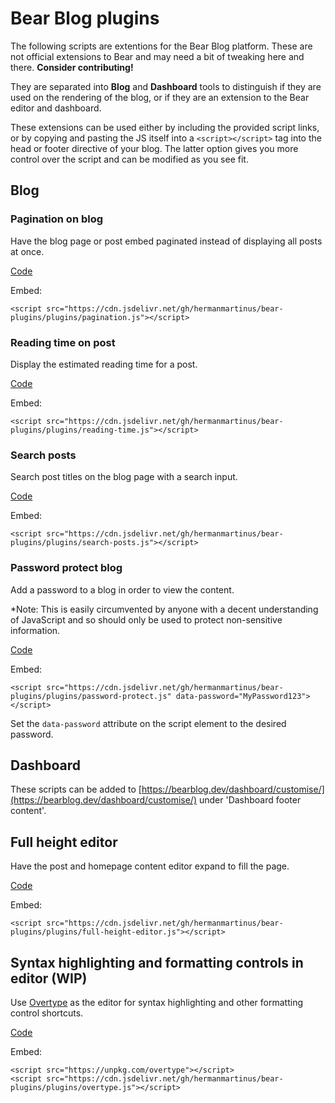 # Bear Blog plugins

The following scripts are extentions for the Bear Blog platform. These are not official extensions to Bear and may need a bit of tweaking here and there. **Consider contributing!**

They are separated into **Blog** and **Dashboard** tools to distinguish if they are used on the rendering of the blog, or if they are an extension to the Bear editor and dashboard. 

These extensions can be used either by including the provided script links, or by copying and pasting the JS itself into a `<script></script>` tag into the head or footer directive of your blog. The latter option gives you more control over the script and can be modified as you see fit. 

## Blog

### Pagination on blog

Have the blog page or post embed paginated instead of displaying all posts at once. 

[Code](/plugins/pagination.js)

Embed:
```
<script src="https://cdn.jsdelivr.net/gh/hermanmartinus/bear-plugins/plugins/pagination.js"></script>
```

### Reading time on post

Display the estimated reading time for a post.

[Code](/plugins/reading-time.js)

Embed:
```
<script src="https://cdn.jsdelivr.net/gh/hermanmartinus/bear-plugins/plugins/reading-time.js"></script>
```

### Search posts

Search post titles on the blog page with a search input. 

[Code](/plugins/search-posts.js)

Embed:
```
<script src="https://cdn.jsdelivr.net/gh/hermanmartinus/bear-plugins/plugins/search-posts.js"></script>
```

### Password protect blog

Add a password to a blog in order to view the content.

*Note: This is easily circumvented by anyone with a decent understanding of JavaScript and so should only be used to protect non-sensitive information. 

[Code](/plugins/password-protect.js)

Embed:
```
<script src="https://cdn.jsdelivr.net/gh/hermanmartinus/bear-plugins/plugins/password-protect.js" data-password="MyPassword123"></script>
```

Set the `data-password` attribute on the script element to the desired password. 


## Dashboard
These scripts can be added to [https://bearblog.dev/dashboard/customise/](https://bearblog.dev/dashboard/customise/) under 'Dashboard footer content'.  

## Full height editor

Have the post and homepage content editor expand to fill the page. 

[Code](/plugins/full-height-editor.js)

Embed:
```
<script src="https://cdn.jsdelivr.net/gh/hermanmartinus/bear-plugins/plugins/full-height-editor.js"></script>
```

## Syntax highlighting and formatting controls in editor (WIP)

Use [Overtype](https://overtype.dev) as the editor for syntax highlighting and other formatting control shortcuts.

[Code](/plugins/overtype.js)

Embed:
```
<script src="https://unpkg.com/overtype"></script>
<script src="https://cdn.jsdelivr.net/gh/hermanmartinus/bear-plugins/plugins/overtype.js"></script>
```
